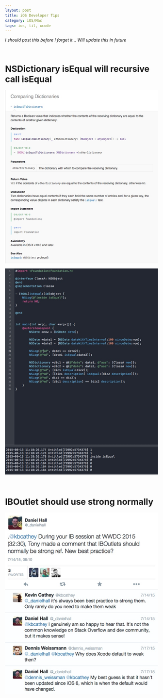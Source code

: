 ```yaml
---
layout: post
title: iOS Developer Tips
category: iOS/Mac
tags: ios, til, xcode
---
```


_I should post this before I forget it... Will update this in future_

&nbsp;



# NSDictionary isEqual will recursive call isEqual


 ![](/assets/quiver_export/F7539B04-363A-4CB3-AF88-E7E55F18C683.jpg)

 ![](/assets/quiver_export/3CC83416-C5D9-414C-AD18-A9E84D4E278E.jpg)

&nbsp;



# IBOutlet should use strong normally


 ![](/assets/quiver_export/3AEA3D3A-C9E1-4D37-A6F3-CCA56711087A.jpg)

